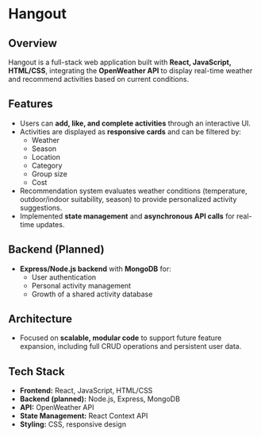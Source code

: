 # Hangout

## Overview

Hangout is a full-stack web application built with **React, JavaScript, HTML/CSS**, integrating the **OpenWeather API** to display real-time weather and recommend activities based on current conditions.

## Features

- Users can **add, like, and complete activities** through an interactive UI.
- Activities are displayed as **responsive cards** and can be filtered by:
  - Weather
  - Season
  - Location
  - Category
  - Group size
  - Cost
- Recommendation system evaluates weather conditions (temperature, outdoor/indoor suitability, season) to provide personalized activity suggestions.
- Implemented **state management** and **asynchronous API calls** for real-time updates.

## Backend (Planned)

- **Express/Node.js backend** with **MongoDB** for:
  - User authentication
  - Personal activity management
  - Growth of a shared activity database

## Architecture

- Focused on **scalable, modular code** to support future feature expansion, including full CRUD operations and persistent user data.

## Tech Stack

- **Frontend:** React, JavaScript, HTML/CSS
- **Backend (planned):** Node.js, Express, MongoDB
- **API:** OpenWeather API
- **State Management:** React Context API
- **Styling:** CSS, responsive design
